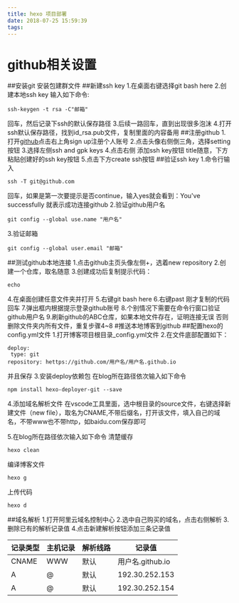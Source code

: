 ```yaml
---
title: hexo 项目部署
date: 2018-07-25 15:59:39
tags:
---
```

# github相关设置

##安装git
安装包建群文件
##新建ssh key 
1.在桌面右键选择git bash here
2.创建本地ssh key 输入如下命令:
```
ssh-keygen -t rsa -C"邮箱"
```
回车，然后记录下ssh的默认保存路径
3.后续一路回车，直到出现很多泡沫
4.打开ssh默认保存路径，找到id_rsa.pub文件，复制里面的内容备用
##注册github
1.打开[github](http:/github.com)点击右上角sign up注册个人账号
2.点击头像右侧倒三角，选择setting按钮
3.选择左侧ssh and gpk keys 
4.点击右侧 添加ssh key按钮
   title随意，下方粘贴创建好的ssh key按钮
5.点击下方create ssh按钮
##验证ssh key
1.命令行输入
```
ssh -T git@github.com
```
回车，如果是第一次要提示是否continue，输入yes就会看到：You've  successfully 就表示成功连接github
2.验证github用户名
```
git config --global use.name "用户名"
```
3.验证邮箱
```
git config --global user.email "邮箱"
```

##测试github本地连接
1.点击github主页头像左侧+，选着new repository
2.创建一个仓库，取名随意
3.创建成功后复制提示代码：
```
echo
```
4.在桌面创建任意文件夹并打开
5.右键git bash here
6.右键past 刚才复制的代码回车
7.弹出框内根据提示登录github账号
8.个别情况下需要在命令行窗口验证github用户名
9.刷新github的ABC仓库，如果本地文件存在，证明连接无误
  否则删除文件夹内所有文件，重复步骤4~8
#推送本地博客到github
##配置hexo的config.yml文件
1.打开博客项目根目录_config.yml文件
2.在文件底部配置如下：
```
deploy:
 type: git
repository: hettps://github.com/用户名/用户名.github.io
```
并且保存
3.安装deploy依赖包
在blog所在路径依次输入如下命令
```
npm install hexo-deployer-git --save
```
4.添加域名解析文件
在vscode工具里面，选中根目录的source文件，右键选择新建文件（new file），取名为CNAME,不带后缀名，打开该文件，填入自己的域名，不带www也不带http，如baidu.com保存即可

5.在blog所在路径依次输入如下命令
清楚缓存
```
hexo clean
```
编译博客文件
```
hexo g
```
上传代码
```
hexo d
```
##域名解析
1.打开阿里云域名控制中心
2.选中自己购买的域名，点击右侧解析
3.删除已有的解析记录值
4.点击新建解析按钮添加三条记录值

记录类型|主机记录|解析线路|记录值
-|-|-|-|
CNAME|WWW|默认|用户名.github.io
A|@|默认|192.30.252.153
A|@|默认|192.30.252.154


